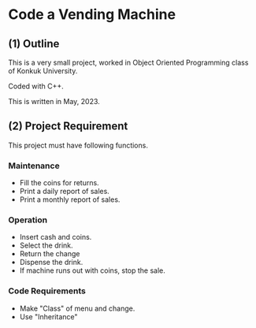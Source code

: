 # Code a Vending Machine
## (1) Outline
This is a very small project, worked in Object Oriented Programming class of Konkuk University.

Coded with C++.

This is written in May, 2023.

## (2) Project Requirement
This project must have following functions.

### Maintenance
- Fill the coins for returns.
- Print a daily report of sales.
- Print a monthly report of sales.

### Operation
- Insert cash and coins.
- Select the drink.
- Return the change
- Dispense the drink.
- If machine runs out with coins, stop the sale.

### Code Requirements
- Make "Class" of menu and change.
- Use "Inheritance"
